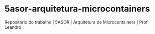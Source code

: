 # 5asor-arquitetura-microcontainers
Repositório do trabalho | 5ASOR | Arquitetura de Microcontainers | Prof. Leandro
